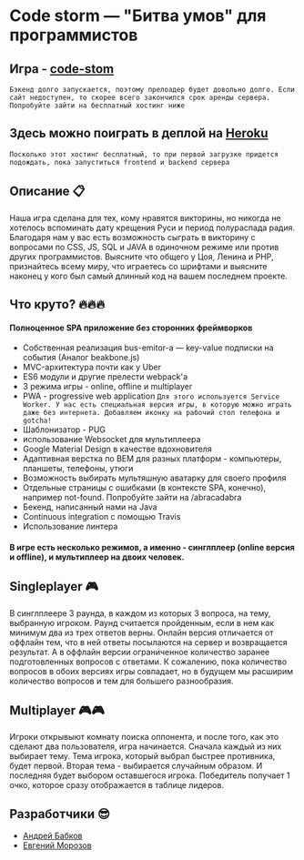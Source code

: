 # Code storm — "Битва умов" для программистов</h1>
## Игра - [code-stom](https://code-storm.ru)
```Бэкенд долго запускается, поэтому прелоадер будет довольно долго. Если сайт недоступен, то скорее всего закончился срок аренды сервера. Попробуйте зайти на бесплатный хостинг ниже```
## Здесь можно поиграть в деплой на [Heroku](https://frontend-drive.herokuapp.com)
```Посколько этот хостинг бесплатный, то при первой загрузке придется подождать, пока запуститься frontend и backend сервера```
## Описание :clipboard:
Наша игра сделана для тех, кому нравятся викторины, но никогда не хотелось вспоминать дату крещения Руси и период полураспада радия. Благодаря нам у вас есть возможность сыграть в викторину с вопросами по CSS, JS, SQL и JAVA в одиночном режиме или против других программистов. Выясните что общего у Цоя, Ленина и PHP, признайтесь всему миру, что играетесь со шрифтами и выясните наконец у кого был самый длинный код на вашем последнем проекте. 
## Что круто? :fire::fire::fire:
#### Полноценное SPA приложение без сторонних фреймворков
- Собственная реализация bus-emitor-a — key-value подписки на события (Аналог beakbone.js)
- MVC-архитектура почти как у Uber
- ES6 модули и другие прелести webpack'a
- 3 режима игры - online, offline и multiplayer
- PWA - progressive web application
``` Для этого используется Service Worker. У нас есть специальная версия игры, в которую можно играть даже без интернета. Добавляем иконку на рабочий стол телефона и gotcha! ```
- Шаблонизатор - PUG
- использование Websocket для мультиплеера
- Google Material Design в качестве вдохновителя
- Адаптивная верстка по BEM для разных платформ - компьютеры, планшеты, телефоны, утюги
- Возможность выбирать мультяшную аватарку для своего профиля
- Отдельные страницы с ошибками (в контексте SPA, конечно), например not-found. Попробуйте зайти на /abracadabra
- Бекенд, написанный нами на Java
- Continuous integration с помощью Travis
- Использование линтера

#### В игре есть несколько режимов, а именно - синглплеер (online версия и offline), и мультиплеер на двоих человек.

## Singleplayer :video_game:
В синглплеере 3 раунда, в каждом из которых 3 вопроса, на тему, выбранную игроком. Раунд считается пройденным, если в нем как минимум два из трех ответов верны. 
Онлайн версия отличается от оффлайн тем, что в ней ответы посылаются на сервер и возвращается результат. А в оффлайн версии ограниченное количество заранее подготовленных вопросов с ответами. К сожалению, пока количество вопросов в обоих версиях игры совпадает, но в будущем мы расширим количество вопросов и тем для большего разнообразия.

## Multiplayer :video_game::video_game:
Игроки открывыют комнату поиска оппонента, и после того, как это сделают два пользователя, игра начинается.
Сначала каждый из них выбирает тему. Тема игрока, который выбрал быстрее противника, будет первой. Вторая тема - выбирается случайным образом.
И последняя будет выбором оставшегося игрока. Победитель получает 1 очко, которое сразу отображается в таблице лидеров.

## Разработчики :sunglasses:
- [Андрей Бабков](https://github.com/Andreynnt)
- [Евгений Морозов](https://github.com/eugenmorozov)
